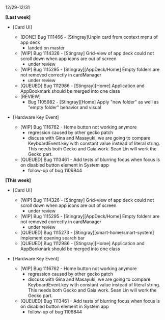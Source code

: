 12/29-12/31

**[Last week]**
* [Card UI]
  * [DONE] Bug 1111466 - [Stingray]Unpin card from context menu of app deck
    - landed on master
  * [WIP] Bug 1114326 - [Stingray] Grid-view of app deck could not scroll down when app icons are out of screen
    - under review
  * [WIP] Bug 1115295 - [Stingray][AppDeck/Home] Empty folders are not removed correctly in cardManager
    - under review
  * [QUEUED] Bug 1112986 - [Stingray][Home] Application and AppBookmark should be merged into one class
  * [REVIEW]
    - Bug 1105982 - [Stingray][Home] Apply "new folder" as well as "empty folder" behavior and visual

* [Hardware Key Event]
  * [WIP] Bug 1116762 - Home button not working anymore 
    - regression caused by other gecko patch
    - discuss with Gina and Masayuki, we are going to compare KeyboardEvent.key with constant value instead of literal string. This needs both Gecko and Gaia work. Sean Lin will work the Gecko part.
  * [QUEUED] Bug 1113461 - Add tests of blurring focus when focus is on disabled button element in System app
    - follow-up of bug 1106844
   
**[This week]**
* [Card UI]
  * [WIP] Bug 1114326 - [Stingray] Grid-view of app deck could not scroll down when app icons are out of screen
    - under review
  * [WIP] Bug 1115295 - [Stingray][AppDeck/Home] Empty folders are not removed correctly in cardManager
    - under review
  * [QUEUED] Bug 1115273 - [Stingray][smart-home/smart-system] Implement opening search bar
  * [QUEUED] Bug 1112986 - [Stingray][Home] Application and AppBookmark should be merged into one class

* [Hardware Key Event]
  * [WIP] Bug 1116762 - Home button not working anymore 
    - regression caused by other gecko patch
    - discuss with Gina and Masayuki, we are going to compare KeyboardEvent.key with constant value instead of literal string. This needs both Gecko and Gaia work. Sean Lin will work the Gecko part.
  * [QUEUED] Bug 1113461 - Add tests of blurring focus when focus is on disabled button element in System app
    - follow-up of bug 1106844